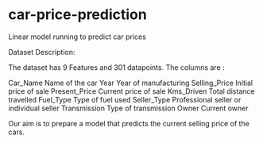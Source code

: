 # car-price-prediction
Linear model running to predict car prices

Dataset Description:

The dataset has 9 Features and 301 datapoints.
The columns are :

Car_Name        Name of the car
Year            Year of manufacturing
Selling_Price	Initial price of sale
Present_Price	Current price of sale
Kms_Driven      Total distance travelled
Fuel_Type       Type of fuel used
Seller_Type     Professional seller or individual seller
Transmission	Type of transmission
Owner           Current owner

Our aim is to prepare a model that predicts the current selling price of the cars.

